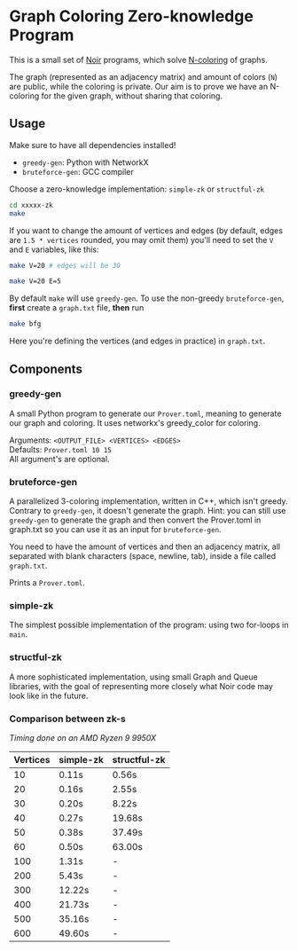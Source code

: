 # Graph Coloring Zero-knowledge Program

This is a small set of [Noir](https://noir-lang.org/) programs, which solve [N-coloring](https://en.wikipedia.org/wiki/Graph_coloring#Vertex_coloring) of graphs.

The graph (represented as an adjacency matrix) and amount of colors (`N`) are public, while the coloring is private.
Our aim is to prove we have an N-coloring for the given graph, without sharing that coloring.

## Usage

Make sure to have all dependencies installed!

- `greedy-gen`: Python with NetworkX
- `bruteforce-gen`: GCC compiler

Choose a zero-knowledge implementation: `simple-zk` or `structful-zk`

```bash
cd xxxxx-zk
make
```

If you want to change the amount of vertices and edges (by default, edges are `1.5 * vertices` rounded, you may omit them) you'll need to set the `V` and `E` variables, like this:

```bash
make V=20 # edges will be 30
```

```bash
make V=20 E=5
```

By default `make` will use `greedy-gen`. To use the non-greedy
`bruteforce-gen`, **first** create a `graph.txt` file, **then** run

```bash
make bfg
```

Here you're defining the vertices (and edges in practice) in `graph.txt`.

## Components

### greedy-gen

A small Python program to generate our `Prover.toml`, meaning to generate our graph and coloring.
It uses networkx's greedy_color for coloring.

Arguments: `<OUTPUT_FILE> <VERTICES> <EDGES>`  
Defaults: `Prover.toml 10 15`  
All argument's are optional.

### bruteforce-gen

A parallelized 3-coloring implementation, written in C++, which isn't greedy.
Contrary to `greedy-gen`, it doesn't generate the graph. Hint: you can still
use `greedy-gen` to generate the graph and then convert the Prover.toml in
graph.txt so you can use it as an input for `bruteforce-gen`.

You need to have the amount of vertices and then an adjacency matrix, all
separated with blank characters (space, newline, tab), inside a file called
`graph.txt`.

Prints a `Prover.toml`.

### simple-zk

The simplest possible implementation of the program: using two for-loops in `main`.

### structful-zk

A more sophisticated implementation, using small Graph and Queue libraries, with the goal of representing more closely what Noir code may look like in the future.

### Comparison between zk-s

*Timing done on an AMD Ryzen 9 9950X*

|Vertices|simple-zk|structful-zk|
|--------|---------|------------|
|     10 |   0.11s |      0.56s |
|     20 |   0.16s |      2.55s |
|     30 |   0.20s |      8.22s |
|     40 |   0.27s |     19.68s |
|     50 |   0.38s |     37.49s |
|     60 |   0.50s |     63.00s |
|    100 |   1.31s |          - |
|    200 |   5.43s |          - |
|    300 |  12.22s |          - |
|    400 |  21.73s |          - |
|    500 |  35.16s |          - |
|    600 |  49.60s |          - |
